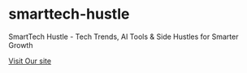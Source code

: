 # smarttech-hustle
SmartTech Hustle - Tech Trends, AI Tools &amp; Side Hustles for Smarter Growth

<a href="https://smarttechhustle.blogspot.com/">Visit Our site</a>

